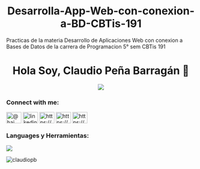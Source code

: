<h1 align="center">Desarrolla-App-Web-con-conexion-a-BD-CBTis-191</h1>
Practicas de la materia Desarrollo de Aplicaciones Web con conexion a Bases de Datos  de la carrera de Programacion 5° sem CBTis 191
<h1 align="center">Hola Soy, Claudio Peña Barragán 👋</h1>
<p align="center">
  <a href="https://github.com/DenverCoder1/readme-typing-svg"><img src="https://readme-typing-svg.herokuapp.com?font=Time+New+Roman&color=cyan&size=25&center=true&vCenter=true&width=600&height=100&lines=CBTis+191+Nicolas+Bravo;Profesor+de+Programacion;Ingeniero+en+Sistemas+Computacionales;Programacion+en+HTML..<3;Programacion+en+PHP..<3;Programacion+en+JAVASCRIPT..<3;Programacion+en+MYSQL..<3;"></a>
</p>





<h3 align="left">Connect with me:</h3>
<p align="left">
<a href="https://twitter.com/@hai_madre" target="blank"><img align="center" src="https://raw.githubusercontent.com/rahuldkjain/github-profile-readme-generator/master/src/images/icons/Social/twitter.svg" alt="@hai_madre" height="30" width="40" /></a>
<a href="https://linkedin.com/in/linkedin.com/in/claudio-peña-66143758" target="blank"><img align="center" src="https://raw.githubusercontent.com/rahuldkjain/github-profile-readme-generator/master/src/images/icons/Social/linked-in-alt.svg" alt="linkedin.com/in/claudio-peña-66143758" height="30" width="40" /></a>
<a href="https://stackoverflow.com/users/https://es.stackoverflow.com/users/142969/claudio-pe%c3%b1a" target="blank"><img align="center" src="https://raw.githubusercontent.com/rahuldkjain/github-profile-readme-generator/master/src/images/icons/Social/stack-overflow.svg" alt="https://es.stackoverflow.com/users/142969/claudio-pe%c3%b1a" height="30" width="40" /></a>
<a href="https://fb.com/https://www.facebook.com/services.support.it" target="blank"><img align="center" src="https://raw.githubusercontent.com/rahuldkjain/github-profile-readme-generator/master/src/images/icons/Social/facebook.svg" alt="https://www.facebook.com/services.support.it" height="30" width="40" /></a>
<a href="https://instagram.com/https://www.instagram.com/claudiopenabarragan/" target="blank"><img align="center" src="https://raw.githubusercontent.com/rahuldkjain/github-profile-readme-generator/master/src/images/icons/Social/instagram.svg" alt="https://www.instagram.com/claudiopenabarragan/" height="30" width="40" /></a>
</p>

<h3 align="left">Languages y Herramientas:</h3>

<p align="left">
  <a href="https://skillicons.dev">
    <img src="https://skillicons.dev/icons?i=vscode,html,css,bootstrap,js,php,mysql" />
  </a>
</p>

<p><img align="left" src="https://github-readme-stats.vercel.app/api/top-langs?username=claudiopb&show_icons=true&locale=en&layout=compact" alt="claudiopb" /></p>

